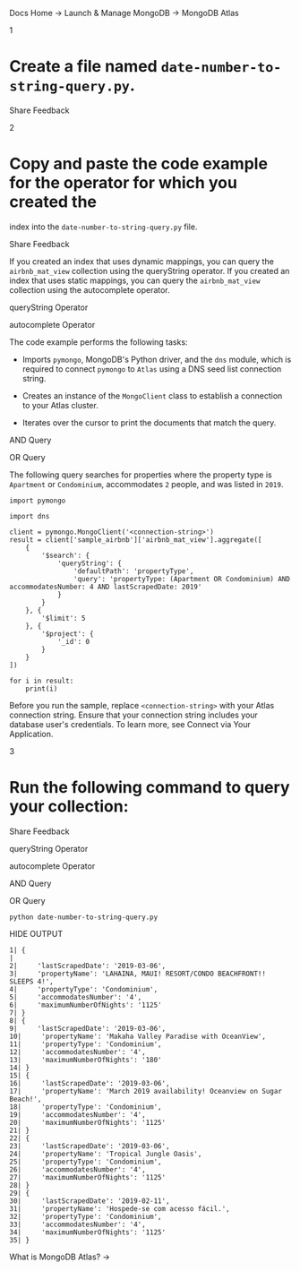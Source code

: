 Docs Home → Launch & Manage MongoDB → MongoDB Atlas

1

# Create a file named `date-number-to-string-query.py`.

Share Feedback

2

# Copy and paste the code example for the operator for which you created the
index into the `date-number-to-string-query.py` file.

Share Feedback

If you created an index that uses dynamic mappings, you can query the
`airbnb_mat_view` collection using the queryString operator. If you created an
index that uses static mappings, you can query the `airbnb_mat_view`
collection using the autocomplete operator.

queryString Operator

autocomplete Operator

The code example performs the following tasks:

  * Imports `pymongo`, MongoDB's Python driver, and the `dns` module, which is required to connect `pymongo` to `Atlas` using a DNS seed list connection string.

  * Creates an instance of the `MongoClient` class to establish a connection to your Atlas cluster.

  * Iterates over the cursor to print the documents that match the query.

AND Query

OR Query

The following query searches for properties where the property type is
`Apartment` or `Condominium`, accommodates `2` people, and was listed in
`2019`.

    
    
    import pymongo  
      
    import dns  
      
    client = pymongo.MongoClient('<connection-string>')  
    result = client['sample_airbnb']['airbnb_mat_view'].aggregate([  
        {  
            '$search': {  
                'queryString': {  
                    'defaultPath': 'propertyType',  
                    'query': 'propertyType: (Apartment OR Condominium) AND accommodatesNumber: 4 AND lastScrapedDate: 2019'  
                }  
            }  
        }, {  
            '$limit': 5  
        }, {  
            '$project': {  
                '_id': 0  
            }  
        }  
    ])  
      
    for i in result:  
        print(i)  
  
Before you run the sample, replace `<connection-string>` with your Atlas
connection string. Ensure that your connection string includes your database
user's credentials. To learn more, see Connect via Your Application.

3

# Run the following command to query your collection:

Share Feedback

queryString Operator

autocomplete Operator

AND Query

OR Query

    
    
    python date-number-to-string-query.py  
      
  
HIDE OUTPUT

    
    
    1| {  
    |  
    2|     'lastScrapedDate': '2019-03-06',   
    3|     'propertyName': 'LAHAINA, MAUI! RESORT/CONDO BEACHFRONT!! SLEEPS 4!',   
    4|     'propertyType': 'Condominium',   
    5|     'accommodatesNumber': '4',   
    6|     'maximumNumberOfNights': '1125'  
    7| }  
    8| {  
    9|     'lastScrapedDate': '2019-03-06',   
    10|     'propertyName': 'Makaha Valley Paradise with OceanView',   
    11|     'propertyType': 'Condominium',   
    12|     'accommodatesNumber': '4',   
    13|     'maximumNumberOfNights': '180'  
    14| }  
    15| {  
    16|     'lastScrapedDate': '2019-03-06',   
    17|     'propertyName': 'March 2019 availability! Oceanview on Sugar Beach!',   
    18|     'propertyType': 'Condominium',   
    19|     'accommodatesNumber': '4',   
    20|     'maximumNumberOfNights': '1125'  
    21| }  
    22| {  
    23|     'lastScrapedDate': '2019-03-06',   
    24|     'propertyName': 'Tropical Jungle Oasis',   
    25|     'propertyType': 'Condominium',   
    26|     'accommodatesNumber': '4',   
    27|     'maximumNumberOfNights': '1125'  
    28| }  
    29| {  
    30|     'lastScrapedDate': '2019-02-11',   
    31|     'propertyName': 'Hospede-se com acesso fácil.',   
    32|     'propertyType': 'Condominium',   
    33|     'accommodatesNumber': '4',   
    34|     'maximumNumberOfNights': '1125'  
    35| }  
  
What is MongoDB Atlas? →

